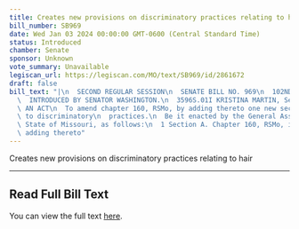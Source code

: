 ```yaml
---
title: Creates new provisions on discriminatory practices relating to hair
bill_number: SB969
date: Wed Jan 03 2024 00:00:00 GMT-0600 (Central Standard Time)
status: Introduced
chamber: Senate
sponsor: Unknown
vote_summary: Unavailable
legiscan_url: https://legiscan.com/MO/text/SB969/id/2861672
draft: false
bill_text: "|\n  SECOND REGULAR SESSION\n  SENATE BILL NO. 969\n  102ND GENERA L ASSEMBLY\n\
  \  INTRODUCED BY SENATOR WASHINGTON.\n  3596S.01I KRISTINA MARTIN, Secretary\n \
  \ AN ACT\n  To amend chapter 160, RSMo, by adding thereto one new section relating\
  \ to discriminatory\n  practices.\n  Be it enacted by the General Assembly of the\
  \ State of Missouri, as follows:\n  1 Section A. Chapter 160, RSMo, is amended by\
  \ adding thereto"
---
```

Creates new provisions on discriminatory practices relating to hair

---

## Read Full Bill Text

You can view the full text [here](https://legiscan.com/MO/text/SB969/id/2861672).
